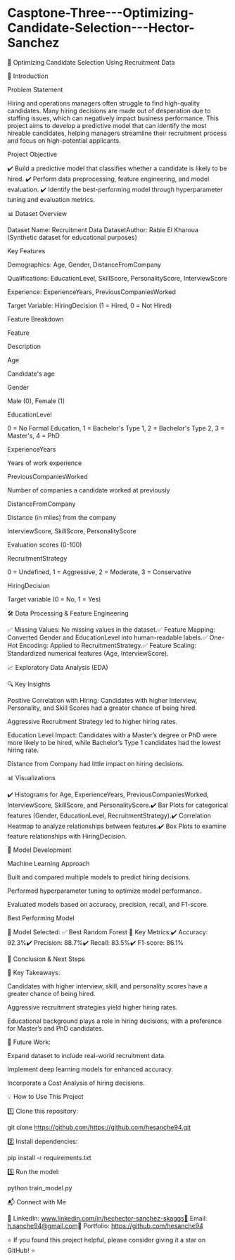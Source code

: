 # Casptone-Three---Optimizing-Candidate-Selection---Hector-Sanchez

📌 Optimizing Candidate Selection Using Recruitment Data

📖 Introduction

Problem Statement

Hiring and operations managers often struggle to find high-quality candidates. Many hiring decisions are made out of desperation due to staffing issues, which can negatively impact business performance. This project aims to develop a predictive model that can identify the most hireable candidates, helping managers streamline their recruitment process and focus on high-potential applicants.

Project Objective

✔️ Build a predictive model that classifies whether a candidate is likely to be hired.
✔️ Perform data preprocessing, feature engineering, and model evaluation.
✔️ Identify the best-performing model through hyperparameter tuning and evaluation metrics.

📊 Dataset Overview

Dataset Name: Recruitment Data DatasetAuthor: Rabie El Kharoua (Synthetic dataset for educational purposes)

Key Features

Demographics: Age, Gender, DistanceFromCompany

Qualifications: EducationLevel, SkillScore, PersonalityScore, InterviewScore

Experience: ExperienceYears, PreviousCompaniesWorked

Target Variable: HiringDecision (1 = Hired, 0 = Not Hired)

Feature Breakdown

Feature

Description

Age

Candidate's age

Gender

Male (0), Female (1)

EducationLevel

0 = No Formal Education, 1 = Bachelor's Type 1, 2 = Bachelor's Type 2, 3 = Master's, 4 = PhD

ExperienceYears

Years of work experience

PreviousCompaniesWorked

Number of companies a candidate worked at previously

DistanceFromCompany

Distance (in miles) from the company

InterviewScore, SkillScore, PersonalityScore

Evaluation scores (0-100)

RecruitmentStrategy

0 = Undefined, 1 = Aggressive, 2 = Moderate, 3 = Conservative

HiringDecision

Target variable (0 = No, 1 = Yes)

🛠 Data Processing & Feature Engineering

✅ Missing Values: No missing values in the dataset.✅ Feature Mapping: Converted Gender and EducationLevel into human-readable labels.✅ One-Hot Encoding: Applied to RecruitmentStrategy.✅ Feature Scaling: Standardized numerical features (Age, InterviewScore).

📈 Exploratory Data Analysis (EDA)

🔍 Key Insights

Positive Correlation with Hiring: Candidates with higher Interview, Personality, and Skill Scores had a greater chance of being hired.

Aggressive Recruitment Strategy led to higher hiring rates.

Education Level Impact: Candidates with a Master’s degree or PhD were more likely to be hired, while Bachelor’s Type 1 candidates had the lowest hiring rate.

Distance from Company had little impact on hiring decisions.

📊 Visualizations

✔️ Histograms for Age, ExperienceYears, PreviousCompaniesWorked, InterviewScore, SkillScore, and PersonalityScore.✔️ Bar Plots for categorical features (Gender, EducationLevel, RecruitmentStrategy).✔️ Correlation Heatmap to analyze relationships between features.✔️ Box Plots to examine feature relationships with HiringDecision.

🚀 Model Development

Machine Learning Approach

Built and compared multiple models to predict hiring decisions.

Performed hyperparameter tuning to optimize model performance.

Evaluated models based on accuracy, precision, recall, and F1-score.

Best Performing Model

🔹 Model Selected: ✅ Best Random Forest 🔹 Key Metrics:✔️ Accuracy: 92.3%✔️ Precision: 88.7%✔️ Recall: 83.5%✔️ F1-score: 86.1%

🎯 Conclusion & Next Steps

📌 Key Takeaways:

Candidates with higher interview, skill, and personality scores have a greater chance of being hired.

Aggressive recruitment strategies yield higher hiring rates.

Educational background plays a role in hiring decisions, with a preference for Master’s and PhD candidates.

📌 Future Work:

Expand dataset to include real-world recruitment data.

Implement deep learning models for enhanced accuracy.

Incorporate a Cost Analysis of hiring decisions.

💡 How to Use This Project

1️⃣ Clone this repository:

git clone https://github.com/https://github.com/hesanche94.git

2️⃣ Install dependencies:

pip install -r requirements.txt

3️⃣ Run the model:

python train_model.py

📬 Connect with Me

💼 LinkedIn: www.linkedin.com/in/hechector-sanchez-skaggs📧 Email: h.sanche94@gmail.com📂 Portfolio: https://github.com/hesanche94

⭐ If you found this project helpful, please consider giving it a star on GitHub! ⭐
